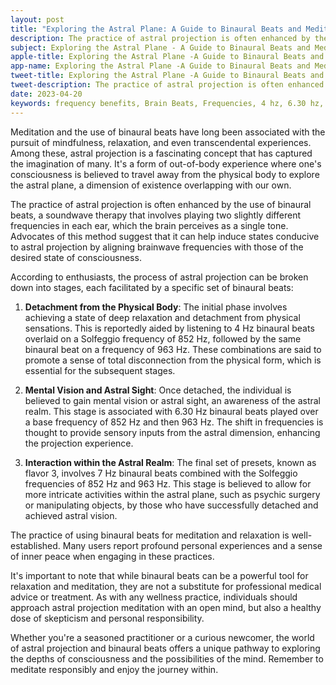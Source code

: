 ```yaml
---
layout: post
title: "Exploring the Astral Plane: A Guide to Binaural Beats and Meditation"
description: The practice of astral projection is often enhanced by the use of binaural beats, a soundwave therapy that involves playing two slightly different frequencies in each ear, which the brain perceives as a single tone.
subject: Exploring the Astral Plane - A Guide to Binaural Beats and Meditation
apple-title: Exploring the Astral Plane -A Guide to Binaural Beats and Meditation
app-name: Exploring the Astral Plane -A Guide to Binaural Beats and Meditation
tweet-title: Exploring the Astral Plane -A Guide to Binaural Beats and Meditation
tweet-description: The practice of astral projection is often enhanced by the use of binaural beats, a soundwave therapy that involves playing two slightly different frequencies in each ear, which the brain perceives as a single tone.
date: 2023-04-20
keywords: frequency benefits, Brain Beats, Frequencies, 4 hz, 6.30 hz, 7 hz, brainwave entrainment, sound therapy, Astral projection, Astral realm, healing, binaural beats
---
```




Meditation and the use of binaural beats have long been associated with the pursuit of mindfulness, relaxation, and even transcendental experiences. Among these, astral projection is a fascinating concept that has captured the imagination of many. It's a form of out-of-body experience where one's consciousness is believed to travel away from the physical body to explore the astral plane, a dimension of existence overlapping with our own.

The practice of astral projection is often enhanced by the use of binaural beats, a soundwave therapy that involves playing two slightly different frequencies in each ear, which the brain perceives as a single tone. Advocates of this method suggest that it can help induce states conducive to astral projection by aligning brainwave frequencies with those of the desired state of consciousness.

According to enthusiasts, the process of astral projection can be broken down into stages, each facilitated by a specific set of binaural beats:

1. **Detachment from the Physical Body**: The initial phase involves achieving a state of deep relaxation and detachment from physical sensations. This is reportedly aided by listening to 4 Hz binaural beats overlaid on a Solfeggio frequency of 852 Hz, followed by the same binaural beat on a frequency of 963 Hz. These combinations are said to promote a sense of total disconnection from the physical form, which is essential for the subsequent stages.

2. **Mental Vision and Astral Sight**: Once detached, the individual is believed to gain mental vision or astral sight, an awareness of the astral realm. This stage is associated with 6.30 Hz binaural beats played over a base frequency of 852 Hz and then 963 Hz. The shift in frequencies is thought to provide sensory inputs from the astral dimension, enhancing the projection experience.

3. **Interaction within the Astral Realm**: The final set of presets, known as flavor 3, involves 7 Hz binaural beats combined with the Solfeggio frequencies of 852 Hz and 963 Hz. This stage is believed to allow for more intricate activities within the astral plane, such as psychic surgery or manipulating objects, by those who have successfully detached and achieved astral vision.

The practice of using binaural beats for meditation and relaxation is well-established. Many users report profound personal experiences and a sense of inner peace when engaging in these practices.

It's important to note that while binaural beats can be a powerful tool for relaxation and meditation, they are not a substitute for professional medical advice or treatment. As with any wellness practice, individuals should approach astral projection meditation with an open mind, but also a healthy dose of skepticism and personal responsibility.

Whether you're a seasoned practitioner or a curious newcomer, the world of astral projection and binaural beats offers a unique pathway to exploring the depths of consciousness and the possibilities of the mind. Remember to meditate responsibly and enjoy the journey within.